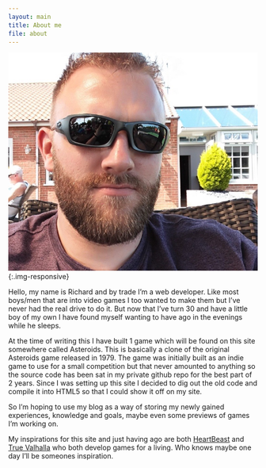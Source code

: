 ```yaml
---
layout: main
title: About me
file: about
---
```


![Image of Richard Mountain](/img/me.jpg){:.img-responsive}

Hello, my name is Richard and by trade I’m a web developer.
Like most boys/men that are into video games I too wanted to make them but I’ve never had the real drive to do it.  But now that I’ve turn 30 and have a little boy of my own I have found myself wanting to have ago in the evenings while he sleeps.

At the time of writing this I have built 1 game which will be found on this site somewhere called Asteroids.  This is basically a clone of the original Asteroids game released in 1979.  The game was initially built as an indie game to use for a small competition but that never amounted to anything so the source code has been sat in my private github repo for the best part of 2 years.  Since I was setting up this site I decided to dig out the old code and compile it into HTML5 so that I could show it off on my site.

So I’m hoping to use my blog as a way of storing my newly gained experiences, knowledge and goals, maybe even some previews of games I’m working on.

My inspirations for this site and just having ago are both [HeartBeast](http://www.heartbeast.co/) and [True Valhalla](https://www.truevalhalla.com/) who both develop games for a living.  Who knows maybe one day I’ll be someones inspiration.

